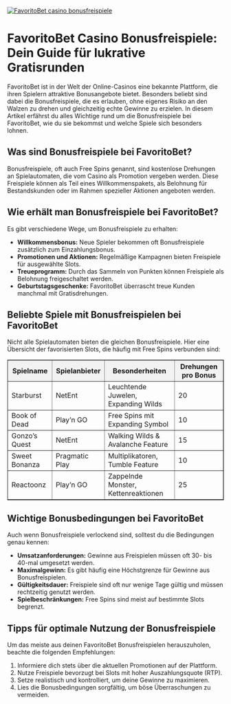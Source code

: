 [![FavoritoBet casino bonusfreispiele](https://123-caf.pages.dev/gitsignup.png)](https://vrmoo.ru/Bt82HjjY)

<h1>FavoritoBet Casino Bonusfreispiele: Dein Guide für lukrative Gratisrunden</h1>  <p>FavoritoBet ist in der Welt der Online-Casinos eine bekannte Plattform, die ihren Spielern attraktive Bonusangebote bietet. Besonders beliebt sind dabei die Bonusfreispiele, die es erlauben, ohne eigenes Risiko an den Walzen zu drehen und gleichzeitig echte Gewinne zu erzielen. In diesem Artikel erfährst du alles Wichtige rund um die Bonusfreispiele bei FavoritoBet, wie du sie bekommst und welche Spiele sich besonders lohnen.</p>  <h2>Was sind Bonusfreispiele bei FavoritoBet?</h2> <p>Bonusfreispiele, oft auch Free Spins genannt, sind kostenlose Drehungen an Spielautomaten, die vom Casino als Promotion vergeben werden. Diese Freispiele können als Teil eines Willkommenspakets, als Belohnung für Bestandskunden oder im Rahmen spezieller Aktionen angeboten werden.</p>  <h2>Wie erhält man Bonusfreispiele bei FavoritoBet?</h2> <p>Es gibt verschiedene Wege, um Bonusfreispiele zu erhalten:</p> <ul>   <li><strong>Willkommensbonus:</strong> Neue Spieler bekommen oft Bonusfreispiele zusätzlich zum Einzahlungsbonus.</li>   <li><strong>Promotionen und Aktionen:</strong> Regelmäßige Kampagnen bieten Freispiele für ausgewählte Slots.</li>   <li><strong>Treueprogramm:</strong> Durch das Sammeln von Punkten können Freispiele als Belohnung freigeschaltet werden.</li>   <li><strong>Geburtstagsgeschenke:</strong> FavoritoBet überrascht treue Kunden manchmal mit Gratisdrehungen.</li> </ul>  <h2>Beliebte Spiele mit Bonusfreispielen bei FavoritoBet</h2> <p>Nicht alle Spielautomaten bieten die gleichen Bonusfreispiele. Hier eine Übersicht der favorisierten Slots, die häufig mit Free Spins verbunden sind:</p>  <table border="1" cellpadding="8" cellspacing="0" style="border-collapse:collapse; width:100%; max-width:600px;">   <thead>     <tr style="background-color:#f2f2f2;">       <th>Spielname</th>       <th>Spielanbieter</th>       <th>Besonderheiten</th>       <th>Drehungen pro Bonus</th>     </tr>   </thead>   <tbody>     <tr>       <td>Starburst</td>       <td>NetEnt</td>       <td>Leuchtende Juwelen, Expanding Wilds</td>       <td>20</td>     </tr>     <tr>       <td>Book of Dead</td>       <td>Play’n GO</td>       <td>Free Spins mit Expanding Symbol</td>       <td>10</td>     </tr>     <tr>       <td>Gonzo’s Quest</td>       <td>NetEnt</td>       <td>Walking Wilds & Avalanche Feature</td>       <td>15</td>     </tr>     <tr>       <td>Sweet Bonanza</td>       <td>Pragmatic Play</td>       <td>Multiplikatoren, Tumble Feature</td>       <td>10</td>     </tr>     <tr>       <td>Reactoonz</td>       <td>Play’n GO</td>       <td>Zappelnde Monster, Kettenreaktionen</td>       <td>25</td>     </tr>   </tbody> </table>  <h2>Wichtige Bonusbedingungen bei FavoritoBet</h2> <p>Auch wenn Bonusfreispiele verlockend sind, solltest du die Bedingungen genau kennen:</p> <ul>   <li><strong>Umsatzanforderungen:</strong> Gewinne aus Freispielen müssen oft 30- bis 40-mal umgesetzt werden.</li>   <li><strong>Maximalgewinn:</strong> Es gibt häufig eine Höchstgrenze für Gewinne aus Bonusfreispielen.</li>   <li><strong>Gültigkeitsdauer:</strong> Freispiele sind oft nur wenige Tage gültig und müssen rechtzeitig genutzt werden.</li>   <li><strong>Spielbeschränkungen:</strong> Free Spins sind meist auf bestimmte Slots begrenzt.</li> </ul>  <h2>Tipps für optimale Nutzung der Bonusfreispiele</h2> <p>Um das meiste aus deinen FavoritoBet Bonusfreispielen herauszuholen, beachte die folgenden Empfehlungen:</p> <ol>   <li>Informiere dich stets über die aktuellen Promotionen auf der Plattform.</li>   <li>Nutze Freispiele bevorzugt bei Slots mit hoher Auszahlungsquote (RTP).</li>   <li>Setze realistisch und kontrolliert, um deine Gewinne zu maximieren.</li>   <li>Lies die Bonusbedingungen sorgfältig, um böse Überraschungen zu vermeiden.</li> </ol>